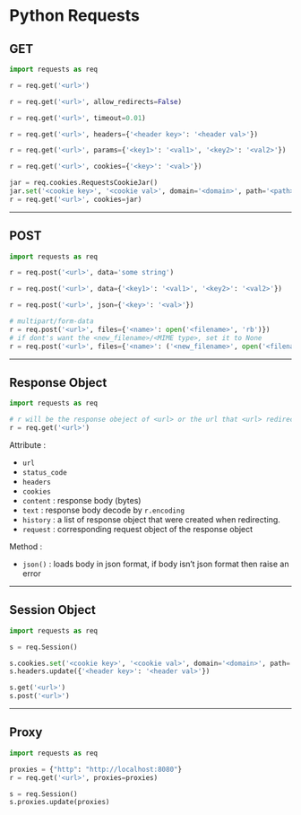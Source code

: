 # Python Requests

## GET
```python
import requests as req

r = req.get('<url>')

r = req.get('<url>', allow_redirects=False)

r = req.get('<url>', timeout=0.01)

r = req.get('<url>', headers={'<header key>': '<header val>'})

r = req.get('<url>', params={'<key1>': '<val1>', '<key2>': '<val2>'})

r = req.get('<url>', cookies={'<key>': '<val>'})

jar = req.cookies.RequestsCookieJar()
jar.set('<cookie key>', '<cookie val>', domain='<domain>', path='<path>')
r = req.get('<url>', cookies=jar)
```


---
## POST
```python
import requests as req

r = req.post('<url>', data='some string')

r = req.post('<url>', data={'<key1>': '<val1>', '<key2>': '<val2>'})

r = req.post('<url>', json={'<key>': '<val>'})

# multipart/form-data
r = req.post('<url>', files={'<name>': open('<filename>', 'rb')})
# if dont's want the <new_filename>/<MIME type>, set it to None
r = req.post('<url>', files={'<name>': ('<new_filename>', open('<filename>', 'rb'), '<MIME type>', {'<header key>': '<header val>'})})
```


---
## Response Object
```python
import requests as req

# r will be the response obeject of <url> or the url that <url> redirect to
r = req.get('<url>')
```

Attribute :

- `url`
- `status_code`
- `headers`
- `cookies`
- `content` : response body (bytes)
- `text` : response body decode by `r.encoding`
- `history` : a list of response object that were created when redirecting.
- `request` : corresponding request object of the response object

Method :
- `json()` : loads body in json format, if body isn’t json format then raise an error


---
## Session Object
```python
import requests as req

s = req.Session()

s.cookies.set('<cookie key>', '<cookie val>', domain='<domain>', path='<path>')
s.headers.update({'<header key>': '<header val>'})

s.get('<url>')
s.post('<url>')
```


---
## Proxy
```python
import requests as req

proxies = {"http": "http://localhost:8080"}
r = req.get('<url>', proxies=proxies)

s = req.Session()
s.proxies.update(proxies)
```
